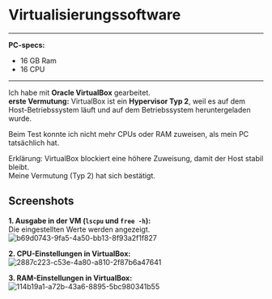 # Virtualisierungssoftware
---
**PC-specs:**
- 16 GB Ram
- 16 CPU
---

Ich habe mit **Oracle VirtualBox** gearbeitet.  
**erste Vermutung:** VirtualBox ist ein **Hypervisor Typ 2**, weil es auf dem Host-Betriebssystem läuft und auf dem Betriebssystem heruntergeladen wurde.  

Beim Test konnte ich nicht mehr CPUs oder RAM zuweisen, als mein PC tatsächlich hat.  

Erklärung: VirtualBox blockiert eine höhere Zuweisung, damit der Host stabil bleibt.  
Meine Vermutung (Typ 2) hat sich bestätigt.

## Screenshots

**1. Ausgabe in der VM (`lscpu` und `free -h`):**  
Die eingestellten Werte werden angezeigt.
![b69d0743-9fa5-4a50-bb13-8f93a2f1f827](https://github.com/user-attachments/assets/a26b0235-1998-412b-a62f-af7763898e2f)


**2. CPU-Einstellungen in VirtualBox:**  
![2887c223-c53e-4a80-a810-2f87b6a47641](https://github.com/user-attachments/assets/5be08337-7e2a-47a2-92ec-c79511567907)


**3. RAM-Einstellungen in VirtualBox:**  
![114b19a1-a72b-43a6-8895-5bc980341b55](https://github.com/user-attachments/assets/2e34bc0d-7d6a-4710-8e87-a79cb859276b)


